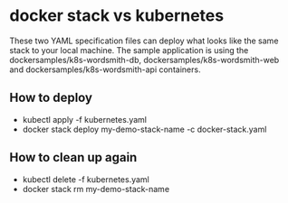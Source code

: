 # docker stack vs kubernetes
These two YAML specification files can deploy what looks like the same stack to your local machine. The sample application is using the dockersamples/k8s-wordsmith-db, dockersamples/k8s-wordsmith-web and dockersamples/k8s-wordsmith-api containers.

## How to deploy
* kubectl apply -f kubernetes.yaml
* docker stack deploy my-demo-stack-name -c docker-stack.yaml

## How to clean up again
* kubectl delete -f kubernetes.yaml
* docker stack rm my-demo-stack-name
